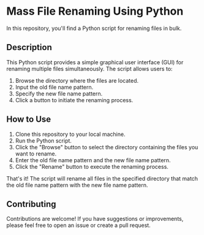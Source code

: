 <h1>Mass File Renaming Using Python</h1>

<p>In this repository, you'll find a Python script for renaming files in bulk.</p>

<h2>Description</h2>

<p>This Python script provides a simple graphical user interface (GUI) for renaming multiple files simultaneously. The script allows users to:</p>

<ol>
  <li>Browse the directory where the files are located.</li>
  <li>Input the old file name pattern.</li>
  <li>Specify the new file name pattern.</li>
  <li>Click a button to initiate the renaming process.</li>
</ol>

<h2>How to Use</h2>

<ol>
  <li>Clone this repository to your local machine.</li>
  <li>Run the Python script.</li>
  <li>Click the "Browse" button to select the directory containing the files you want to rename.</li>
  <li>Enter the old file name pattern and the new file name pattern.</li>
  <li>Click the "Rename" button to execute the renaming process.</li>
</ol>

<p>That's it! The script will rename all files in the specified directory that match the old file name pattern with the new file name pattern.</p>

<h2>Contributing</h2>

<p>Contributions are welcome! If you have suggestions or improvements, please feel free to open an issue or create a pull request.</p>
